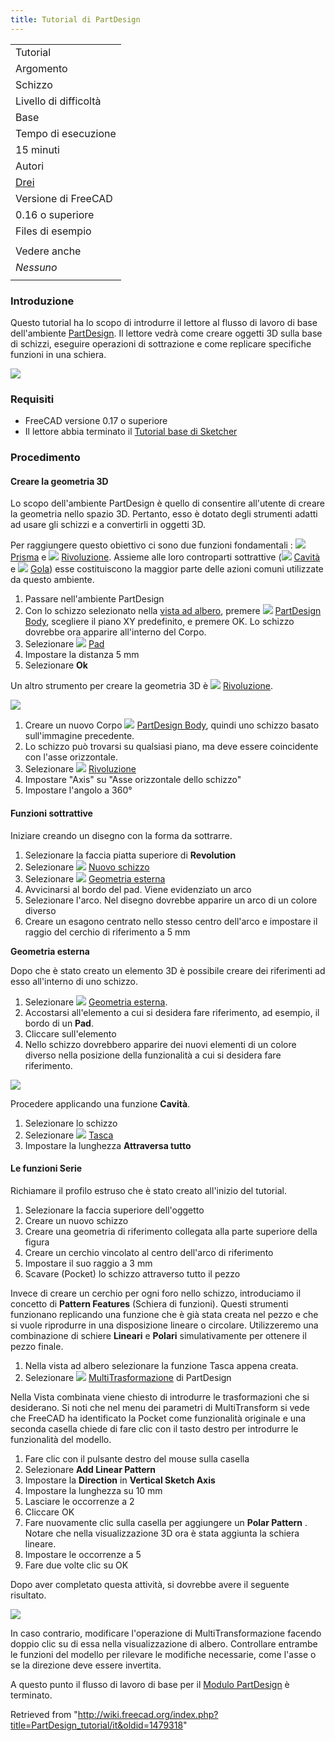 ```yaml
---
title: Tutorial di PartDesign
---
```

|  |
| --- |
| Tutorial |
| Argomento |
| Schizzo |
| Livello di difficoltà |
| Base |
| Tempo di esecuzione |
| 15 minuti |
| Autori |
| [Drei](http://freecadweb.org/wiki/index.php?title=User:Drei) |
| Versione di FreeCAD |
| 0.16 o superiore |
| Files di esempio |
|  |
| Vedere anche |
| *Nessuno* |
|  |

### Introduzione

Questo tutorial ha lo scopo di introdurre il lettore al flusso di lavoro di base dell'ambiente [PartDesign](/PartDesign_Workbench/it "PartDesign Workbench/it").
Il lettore vedrà come creare oggetti 3D sulla base di schizzi, eseguire operazioni di sottrazione e come replicare specifiche funzioni in una schiera.

![](/images/Sketcher_tutorial_result.png)

### Requisiti

* FreeCAD versione 0.17 o superiore
* Il lettore abbia terminato il [Tutorial base di Sketcher](/Basic_Sketcher_Tutorial/it "Basic Sketcher Tutorial/it")

### Procedimento

#### Creare la geometria 3D

Lo scopo dell'ambiente PartDesign è quello di consentire all'utente di creare la geometria nello spazio 3D. Pertanto, esso è dotato degli strumenti adatti ad usare gli schizzi e a convertirli in oggetti 3D.

Per raggiungere questo obiettivo ci sono due funzioni fondamentali : ![](/images/PartDesign_Pad.svg) [Prisma](/PartDesign_Pad/it "PartDesign Pad/it") e ![](/images/PartDesign_Revolution.svg) [Rivoluzione](/PartDesign_Revolution/it "PartDesign Revolution/it"). Assieme alle loro controparti sottrattive (![](/images/PartDesign_Pocket.svg) [Cavità](/PartDesign_Pocket/it "PartDesign Pocket/it") e ![](/images/PartDesign_Groove.svg) [Gola](/PartDesign_Groove/it "PartDesign Groove/it")) esse costituiscono la maggior parte delle azioni comuni utilizzate da questo ambiente.

1. Passare nell'ambiente PartDesign
2. Con lo schizzo selezionato nella [vista ad albero](/Tree_view/it "Tree view/it"), premere ![](/images/PartDesign_Body.svg) [PartDesign Body](/PartDesign_Body "PartDesign Body"), scegliere il piano XY predefinito, e premere OK. Lo schizzo dovrebbe ora apparire all'interno del Corpo.
3. Selezionare ![](/images/PartDesign_Pad.svg) [Pad](/PartDesign_Pad/it "PartDesign Pad/it")
4. Impostare la distanza 5 mm
5. Selezionare **Ok**

Un altro strumento per creare la geometria 3D è ![](/images/PartDesign_Revolution.svg) [Rivoluzione](/PartDesign_Revolution/it "PartDesign Revolution/it").

![](/images/PartDesign_revolution_exercise.png)

1. Creare un nuovo Corpo ![](/images/PartDesign_Body.svg) [PartDesign Body](/PartDesign_Body/it "PartDesign Body/it"), quindi uno schizzo basato sull'immagine precedente.
2. Lo schizzo può trovarsi su qualsiasi piano, ma deve essere coincidente con l'asse orizzontale.
3. Selezionare ![](/images/PartDesign_Revolution.svg) [Rivoluzione](/PartDesign_Revolution/it "PartDesign Revolution/it")
4. Impostare "Axis" su "Asse orizzontale dello schizzo"
5. Impostare l'angolo a 360°

#### Funzioni sottrattive

Iniziare creando un disegno con la forma da sottrarre.

1. Selezionare la faccia piatta superiore di **Revolution**
2. Selezionare ![](/images/Sketcher_NewSketch.svg) [Nuovo schizzo](/Sketcher_NewSketch/it "Sketcher NewSketch/it")
3. Selezionare ![](/images/Sketcher_External.svg) [Geometria esterna](/Sketcher_External/it "Sketcher External/it")
4. Avvicinarsi al bordo del pad. Viene evidenziato un arco
5. Selezionare l'arco. Nel disegno dovrebbe apparire un arco di un colore diverso
6. Creare un esagono centrato nello stesso centro dell'arco e impostare il raggio del cerchio di riferimento a 5 mm

**Geometria esterna**

Dopo che è stato creato un elemento 3D è possibile creare dei riferimenti ad esso all'interno di uno schizzo.

1. Selezionare ![](/images/Sketcher_External.svg) [Geometria esterna](/Sketcher_External/it "Sketcher External/it").
2. Accostarsi all'elemento a cui si desidera fare riferimento, ad esempio, il bordo di un **Pad**.
3. Cliccare sull'elemento
4. Nello schizzo dovrebbero apparire dei nuovi elementi di un colore diverso nella posizione della funzionalità a cui si desidera fare riferimento.

![](/images/PartDesign_pocket_exercise.png)

Procedere applicando una funzione **Cavità**.

1. Selezionare lo schizzo
2. Selezionare ![](/images/PartDesign_Pocket.svg) [Tasca](/PartDesign_Pocket/it "PartDesign Pocket/it")
3. Impostare la lunghezza **Attraversa tutto**

#### Le funzioni Serie

Richiamare il profilo estruso che è stato creato all'inizio del tutorial.

1. Selezionare la faccia superiore dell'oggetto
2. Creare un nuovo schizzo
3. Creare una geometria di riferimento collegata alla parte superiore della figura
4. Creare un cerchio vincolato al centro dell'arco di riferimento
5. Impostare il suo raggio a 3 mm
6. Scavare (Pocket) lo schizzo attraverso tutto il pezzo

Invece di creare un cerchio per ogni foro nello schizzo, introduciamo il concetto di **Pattern Features** (Schiera di funzioni). Questi strumenti funzionano replicando una funzione che è già stata creata nel pezzo e che si vuole riprodurre in una disposizione lineare o circolare.
Utilizzeremo una combinazione di schiere **Lineari** e **Polari** simulativamente per ottenere il pezzo finale.

1. Nella vista ad albero selezionare la funzione Tasca appena creata.
2. Selezionare ![](/images/PartDesign_MultiTransform.svg) [MultiTrasformazione](/PartDesign_MultiTransform/it "PartDesign MultiTransform/it") di PartDesign

Nella Vista combinata viene chiesto di introdurre le trasformazioni che si desiderano. Si noti che nel menu dei parametri di MultiTransform si vede che FreeCAD ha identificato la Pocket come funzionalità originale e una seconda casella chiede di fare clic con il tasto destro per introdurre le funzionalità del modello.

1. Fare clic con il pulsante destro del mouse sulla casella
2. Selezionare **Add Linear Pattern**
3. Impostare la **Direction** in **Vertical Sketch Axis**
4. Impostare la lunghezza su 10 mm
5. Lasciare le occorrenze a 2
6. Cliccare OK
7. Fare nuovamente clic sulla casella per aggiungere un **Polar Pattern** . Notare che nella visualizzazione 3D ora è stata aggiunta la schiera lineare.
8. Impostare le occorrenze a 5
9. Fare due volte clic su OK

Dopo aver completato questa attività, si dovrebbe avere il seguente risultato.

![](/images/PartDesign_multitransform_exercise.png)

In caso contrario, modificare l'operazione di MultiTransformazione facendo doppio clic su di essa nella visualizzazione di albero. Controllare entrambe le funzioni del modello per rilevare le modifiche necessarie, come l'asse o se la direzione deve essere invertita.

A questo punto il flusso di lavoro di base per il [Modulo PartDesign](/PartDesign_Workbench/it "PartDesign Workbench/it") è terminato.

Retrieved from "<http://wiki.freecad.org/index.php?title=PartDesign_tutorial/it&oldid=1479318>"